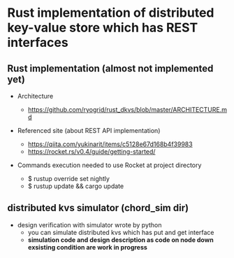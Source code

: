 # Rust implementation of distributed key-value store which has REST interfaces

## Rust implementation (**almost not implemented yet**)
- Architecture
  - https://github.com/ryogrid/rust_dkvs/blob/master/ARCHITECTURE.md
- Referenced site (about REST API implementation) 
  - https://qiita.com/yukinarit/items/c5128e67d168b4f39983  
  - https://rocket.rs/v0.4/guide/getting-started/

- Commands execution needed to use Rocket at project directory
  - $ rustup override set nightly
  - $ rustup update && cargo update

## distributed kvs simulator (chord_sim dir)
- design verification with simulator wrote by python
  - you can simulate distributed kvs which has put and get interface
  - **simulation code and design description as code on node down exsisting condition are work in progress**
